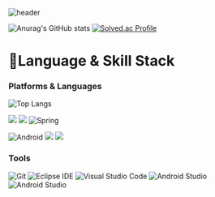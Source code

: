 ![header](https://capsule-render.vercel.app/api?type=venom&color=auto&height=300&section=header&text=Welcome%20to%20my%20GitHub&fontSize=60)

![Anurag's GitHub stats](https://github-readme-stats.vercel.app/api?username=jye326&show_icons=true&theme=bear)
[![Solved.ac Profile](http://mazassumnida.wtf/api/v2/generate_badge?boj=jye326)](https://solved.ac/jye326/)





# 💪Language & Skill Stack
### Platforms & Languages
![Top Langs](https://github-readme-stats.vercel.app/api/top-langs/?username=jye326&layout=compact&theme=chartreuse-dark)


<img src="https://img.shields.io/badge/python-white?style=for-the-badge&logo=python&logoColor=#3776AB"/></a>
<img src="https://img.shields.io/badge/c++-black?style=for-the-badge&logo=cplusplus&logoColor=#00599C"/></a>
![Spring](https://img.shields.io/badge/Spring-6DB33F.svg?&style=for-the-badge&logo=Spring&logoColor=white)


![Android](https://img.shields.io/badge/Android-3DDC84.svg?&style=for-the-badge&logo=Android&logoColor=white)
<img src="https://img.shields.io/badge/kotlin-yellow?style=for-the-badge&logo=kotlin&logoColor=#7F52FF"/></a>
<img src="https://img.shields.io/badge/JAVA-purple?style=for-the-badge&logo=eclipse&logoColor=#2C2255"/></a>



### Tools
![Git](https://img.shields.io/badge/Git-F05032.svg?&style=for-the-badge&logo=git&logoColor=white)
![Eclipse IDE](https://img.shields.io/badge/Eclipse%20IDE-2C2255.svg?&style=for-the-badge&logo=eclipse&logoColor=white)
![Visual Studio Code](https://img.shields.io/badge/Visual%20Studio%20Code-007ACC.svg?&style=for-the-badge&logo=visualstudiocode&logoColor=white)
![Android Studio](https://img.shields.io/badge/Android%20Studio-3DDC84.svg?&style=for-the-badge&logo=Android%20Studio&logoColor=white)
![Android Studio](https://img.shields.io/badge/jupyter-F37626.svg?&style=for-the-badge&logo=jupyter&logoColor=white)



